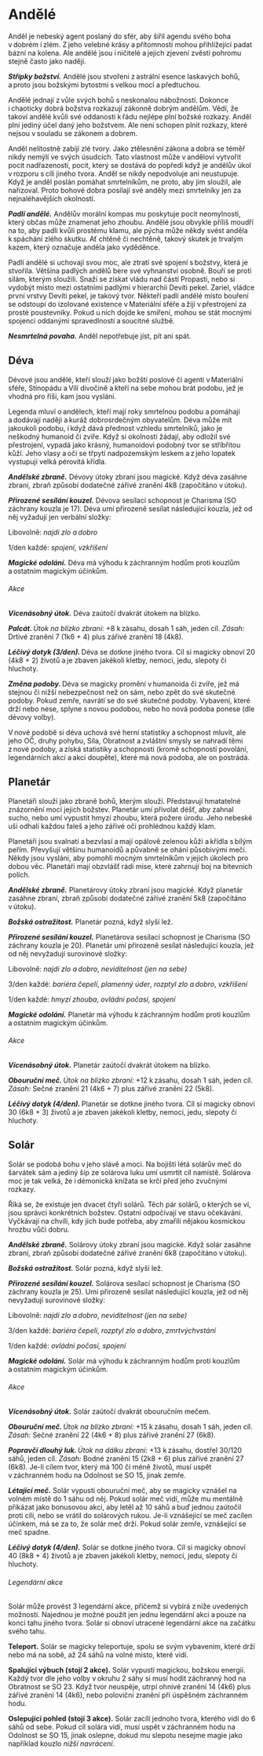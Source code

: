 # Andělé
  
Anděl je nebeský agent poslaný do sfér, aby šířil agendu svého boha v dobrém i zlém. Z jeho velebné krásy a přítomnosti mohou přihlížející padat bázní na kolena. Ale andělé jsou i ničitelé a jejich zjevení zvěstí pohromu stejně často jako naději.
  
***Střípky božství.*** Andělé jsou stvořeni z astrální esence laskavých bohů, a proto jsou božskými bytostmi s velkou mocí a předtuchou.
  
Andělé jednají z vůle svých bohů s neskonalou nábožností. Dokonce i chaoticky dobrá božstva rozkazují zákonně dobrým andělům. Vědí, že takoví andělé kvůli své oddanosti k řádu nejlépe plní božské rozkazy. Anděl plní jediný účel daný jeho božstvem. Ale není schopen plnit rozkazy, které nejsou v souladu se zákonem a dobrem.
  
Anděl nelítostně zabíjí zlé tvory. Jako ztělesnění zákona a dobra se téměř nikdy nemýlí ve svých úsudcích. Tato vlastnost může v andělovi vytvořit pocit nadřazenosti, pocit, který se dostává do popředí když je andělův úkol v rozporu s cíli jiného tvora. Anděl se nikdy nepodvoluje ani neustupuje. Když je anděl poslán pomáhat smrtelníkům, ne proto, aby jim sloužil, ale nařizoval. Proto bohové dobra posílají své anděly mezi smrtelníky jen za nejnaléhavějších okolností.
  
***Padlí andělé.*** Andělův morální kompas mu poskytuje pocit neomylnosti, který občas může znamenat jeho zhoubu. Andělé jsou obvykle příliš moudří na to, aby padli kvůli prostému klamu, ale pýcha může někdy svést anděla k spáchání zlého skutku. Ať chtěně či nechtěně, takový skutek je trvalým kazem, který označuje anděla jako vyděděnce.
  
Padlí andělé si uchovají svou moc, ale ztratí své spojení s božstvy, která je stvořila. Většina padlých andělů bere své vyhnanství osobně. Bouří se proti silám, kterým sloužili. Snaží se získat vládu nad částí Propasti, nebo si vydobýt místo mezi ostatními padlými v hierarchii Devíti pekel. Zariel, vládce první vrstvy Devíti pekel, je takový tvor. Někteří padlí andělé místo bouření se odstoupí do izolované existence v Materiální sféře a žijí v přestrojení za prosté poustevníky. Pokud u nich dojde ke smíření, mohou se stát mocnými spojenci oddanými spravedlnosti a soucitné službě.
  
***Nesmrtelná povaha.*** Anděl nepotřebuje jíst, pít ani spát.
  
## Déva
  
Dévové jsou andělé, kteří slouží jako božští poslové či agenti v Materiální sféře, Stínopádu a Vílí divočině a kteří na sebe mohou brát podobu, jež je vhodná pro říši, kam jsou vysláni.
  
Legenda mluví o andělech, kteří mají roky smrtelnou podobu a pomáhají a dodávají naději a kuráž dobrosrdečným obyvatelům. Déva může mít jakoukoli podobu, i když dává přednost vzhledu smrtelníků, jako je neškodný humanoid či zvíře. Když si okolnosti žádají, aby odložil své přestrojení, vypadá jako krásný, humanoidovi podobný tvor se stříbřitou kůží. Jeho vlasy a oči se třpytí nadpozemským leskem a z jeho lopatek vystupují velká pérovitá křídla.

<Monster 
    title="Déva"
    subtitle="Střední nebešťan, zákonné dobro"
    armor-class="17 (přirozená zbroj)"
    hit-points="136 (16k8 + 64)"
    speed="6 sáhů, létání 18 sáhů"
    str="18 (+4)"
    dex="18 (+4)"
    con="18 (+4)"
    int="17 (+3)"
    wis="20 (+5)"
    cha="20 (+5)"
    saving-throws="Mdr +9, Cha +9"
    skills="Vhled +9, Vnímání +9"
    damage-resistances="zářivá; bodná, drtivá a sečná z nemagických útoků"
    condition-immunities="únava, vystrašený, zmámený"
    senses="vidění ve tmě 24 sáhů, pasivní Vnímání 19"
    languages="všechny, telepatie 24 sáhů"
    challenge="10 (5 900 ZK)"
    >
  
***Andělské zbraně.*** Dévovy útoky zbraní jsou magické. Když déva zasáhne zbraní, zbraň způsobí dodatečné zářivé zranění 4k8 (započítáno v útoku).
  
***Přirozené sesílání kouzel.*** Dévova sesílací schopnost je Charisma (SO záchrany kouzla je 17). Déva umí přirozeně sesílat následující kouzla, jež od něj vyžadují jen verbální složky:
  
Libovolně: *najdi zlo a dobro*
  
1/den každé: *spojení*, *vzkříšení*
  
***Magické odolání.*** Déva má výhodu k záchranným hodům proti kouzlům a ostatním magickým účinkům.
  
###### Akce
  
***Vícenásobný útok.*** Déva zaútočí dvakrát útokem na blízko.
  
***Palcát.*** *Útok na blízko zbraní:* +8 k zásahu, dosah 1 sáh, jeden cíl. *Zásah:* Drtivé zranění 7 (1k6 + 4) plus zářivé zranění 18 (4k8).
  
***Léčivý dotyk (3/den).*** Déva se dotkne jiného tvora. Cíl si magicky obnoví 20 (4k8 + 2) životů a je zbaven jakékoli kletby, nemoci, jedu, slepoty či hluchoty.
  
***Změna podoby.*** Déva se magicky promění v humanoida či zvíře, jež má stejnou či nižší nebezpečnost než on sám, nebo zpět do své skutečné podoby. Pokud zemře, navrátí se do své skutečné podoby. Vybavení, které drží nebo nese, splyne s novou podobou, nebo ho nová podoba ponese (dle dévovy volby).
  
V nové podobě si déva uchová své herní statistiky a schopnost mluvit, ale jeho OČ, druhy pohybu, Síla, Obratnost a zvláštní smysly se nahradí těmi z nové podoby, a získá statistiky a schopnosti (kromě schopností povolání, legendárních akcí a akcí doupěte), které má nová podoba, ale on postrádá.

</Monster>

## Planetár
  
Planetáři slouží jako zbraně bohů, kterým slouží. Představují hmatatelné znázornění moci jejich božstev. Planetár umí přivolat déšť, aby zahnal sucho, nebo umí vypustit hmyzí zhoubu, která požere úrodu. Jeho nebeské uši odhalí každou faleš a jeho zářivé oči prohlédnou každý klam.
  
Planetáři jsou svalnatí a bezvlasí a mají opálově zelenou kůži a křídla s bílým peřím. Převyšují většinu humanoidů a půvabně se ohání působivými meči. Někdy jsou vysláni, aby pomohli mocným smrtelníkům v jejich úkolech pro dobou věc. Planetáři mají obzvlášť rádi mise, které zahrnují boj na bitevních polích.
  
<Monster 
    title="Planetár"
    subtitle="Velký nebešťan, zákonné dobro"
    armor-class="19 (přirozená zbroj)"
    hit-points="200 (16k10 + 112)"
    speed="8 sáhů, létání 24 sáhů"
    str="24 (+7)"
    dex="20 (+5)"
    con="24 (+7)"
    int="19 (+4)"
    wis="22 (+6)"
    cha="25 (+7)"
    saving-throws="Odl +12, Mdr +11, Cha +12"
    skills="Vnímání +11"
    damage-resistances="zářivá; bodná, drtivá a sečná z nemagických útoků"
    condition-immunities="únava, vystrašený, zmámený"
    senses="vidění ve tmě 24 sáhů, pasivní Vnímání 21"
    languages="všechny, telepatie 24 sáhů"
    challenge="16 (15 000 ZK)"
    > 

***Andělské zbraně.*** Planetárovy útoky zbraní jsou magické. Když planetár zasáhne zbraní, zbraň způsobí dodatečné zářivé zranění 5k8 (započítáno v útoku).
  
***Božská ostražitost.*** Planetár pozná, když slyší lež.
  
***Přirozené sesílání kouzel.*** Planetárova sesílací schopnost je Charisma (SO záchrany kouzla je 20). Planetár umí přirozeně sesílat následující kouzla, jež od něj nevyžadují surovinové složky:
  
Libovolně: *najdi zlo a dobro*, *neviditelnost (jen na sebe)*
  
3/den každé: *bariéra čepelí*, *plamenný úder*, *rozptyl zlo a dobro*, *vzkříšení*
  
1/den každé: *hmyzí zhouba*, *ovládni počasí, spojení*
  
***Magické odolání.*** Planetár má výhodu k záchranným hodům proti kouzlům a ostatním magickým účinkům.
  
###### Akce
  
***Vícenásobný útok.*** Planetár zaútočí dvakrát útokem na blízko.
  
***Obouruční meč.*** *Útok na blízko zbraní:* +12 k zásahu, dosah 1 sáh, jeden cíl. *Zásah:* Sečné zranění 21 (4k6 + 7) plus zářivé zranění 22 (5k8).
  
***Léčivý dotyk (4/den).*** Planetár se dotkne jiného tvora. Cíl si magicky obnoví 30 (6k8 + 3) životů a je zbaven jakékoli kletby, nemoci, jedu, slepoty či hluchoty. 

</Monster>
 
## Solár
  
Solár se podobá bohu v jeho slávě a moci. Na bojišti létá solárův meč do šarvátek sám a jediný šíp ze solárova luku umí usmrtit cíl namístě. Solárova moc je tak velká, že i démonická knížata se krčí před jeho zvučnými rozkazy.
  
Říká se, že existuje jen dvacet čtyři solárů. Těch pár solárů, o kterých se ví, jsou správci konkrétních božstev. Ostatní odpočívají ve stavu očekávání. Vyčkávají na chvíli, kdy jich bude potřeba, aby zmařili nějakou kosmickou hrozbu vůči dobru.

<Monster 
    title="Solár"
    subtitle="Velký nebešťan, zákonné dobro"
    armor-class="21 (přirozená zbroj)"
    hit-points="243 (18k10 + 144)"
    speed="10 sáhů, létání 30 sáhů"
    str="26 (+8)"
    dex="22 (+6)"
    con="26 (+8)"
    int="25 (+7)"
    wis="25 (+7)"
    cha="30 (+10)"
    saving-throws="Int +14, Mdr +14, Cha +17"
    skills="Vnímání +14"
    damage-resistances="zářivá; bodná, drtivá a sečná z nemagických útoků"
    damage-immunities="jedová, nekrotická"
    condition-immunities="otrávený, únava, vystrašený, zmámený"
    senses="vidění ve tmě 24 sáhů, pasivní Vnímání 24"
    languages="všechny, telepatie 24 sáhů"
    challenge="21 (33 000 ZK)"
    > 

***Andělské zbraně.*** Solárovy útoky zbraní jsou magické. Když solár zasáhne zbraní, zbraň způsobí dodatečné zářivé zranění 6k8 (započítáno v útoku).
  
***Božská ostražitost.*** Solár pozná, když slyší lež.
  
***Přirozené sesílání kouzel.*** Solárova sesílací schopnost je Charisma (SO záchrany kouzla je 25). Umí přirozeně sesílat následující kouzla, jež od něj nevyžadují surovinové složky:
  
Libovolně: *najdi zlo a dobro*, *neviditelnost (jen na sebe)*
  
3/den každé: *bariéra čepelí*, *rozptyl zlo a dobro*, *zmrtvýchvstání*
  
1/den každé: *ovládni počasí, spojení*
  
***Magické odolání.*** Solár má výhodu k záchranným hodům proti kouzlům a ostatním magickým účinkům.
  
###### Akce
  
***Vícenásobný útok.*** Solár zaútočí dvakrát obouručním mečem.
  
***Obouruční meč.*** *Útok na blízko zbraní:* +15 k zásahu, dosah 1 sáh, jeden cíl. *Zásah:* Sečné zranění 22 (4k6 + 8) plus zářivé zranění 27 (6k8).
  
***Popravčí dlouhý luk.*** *Útok na dálku zbraní:* +13 k zásahu, dostřel 30/120 sáhů, jeden cíl. *Zásah:* Bodné zranění 15 (2k8 + 6) plus zářivé zranění 27 (6k8). Je-li cílem tvor, který má 100 či méně životů, musí uspět v záchranném hodu na Odolnost se SO 15, jinak zemře.
  
***Létající meč.*** Solár vypustí obouruční meč, aby se magicky vznášel na volném místě do 1 sáhu od něj. Pokud solár meč vidí, může mu mentálně přikázat jako bonusovou akci, aby letěl až 10 sáhů a buď jednou zaútočil proti cíli, nebo se vrátil do solárových rukou. Je-li vznášející se meč zacílen účinkem, má se za to, že solár meč drží. Pokud solár zemře, vznášející se meč spadne.
  
***Léčivý dotyk (4/den).*** Solár se dotkne jiného tvora. Cíl si magicky obnoví 40 (8k8 + 4) životů a je zbaven jakékoli kletby, nemoci, jedu, slepoty či hluchoty.
  
###### Legendární akce
  
Solár může provést 3 legendární akce, přičemž si vybírá z níže uvedených možností. Najednou je možné použít jen jednu legendární akci a pouze na konci tahu jiného tvora. Solár si obnoví utracené legendární akce na začátku svého tahu.
  
**Teleport.** Solár se magicky teleportuje, spolu se svým vybavením, které drží nebo má na sobě, až 24 sáhů na volné místo, které vidí.
  
**Spalující výbuch (stojí 2 akce).** Solár vypustí magickou, božskou energii. Každý tvor dle jeho volby v okruhu 2 sáhy si musí hodit záchranný hod na Obratnost se SO 23. Když tvor neuspěje, utrpí ohnivé zranění 14 (4k6) plus zářivé zranění 14 (4k6), nebo poloviční zranění při úspěšném záchranném hodu.
  
**Oslepující pohled (stojí 3 akce).** Solár zacílí jednoho tvora, kterého vidí do 6 sáhů od sebe. Pokud cíl solára vidí, musí uspět v záchranném hodu na Odolnost se SO 15, jinak oslepne, dokud mu slepotu nesejme magie jako například kouzlo *nižší navrácení*.

</Monster>
